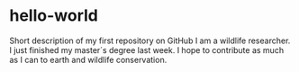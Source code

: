 # hello-world
Short description of my first repository on GitHub
I am a wildlife researcher. I just finished my master´s degree last week. I hope to contribute as much as I can to earth and wildlife conservation.
